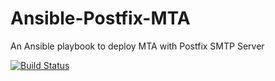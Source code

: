 # Ansible-Postfix-MTA
An Ansible playbook to deploy MTA with Postfix SMTP Server

[![Build Status](https://travis-ci.org/danitfk/Ansible-Postfix-MTA.svg?branch=master)](https://travis-ci.org/danitfk/Ansible-Postfix-MTA)

